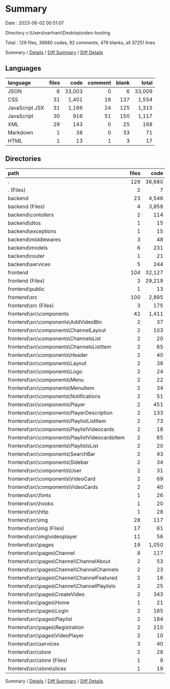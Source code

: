 # Summary

Date : 2023-06-02 00:51:07

Directory c:\\Users\\narihani\\Desktop\\video-hosting

Total : 129 files,  36680 codes, 92 comments, 479 blanks, all 37251 lines

Summary / [Details](details.md) / [Diff Summary](diff.md) / [Diff Details](diff-details.md)

## Languages
| language | files | code | comment | blank | total |
| :--- | ---: | ---: | ---: | ---: | ---: |
| JSON | 6 | 33,003 | 0 | 6 | 33,009 |
| CSS | 31 | 1,401 | 16 | 137 | 1,554 |
| JavaScript JSX | 31 | 1,166 | 24 | 125 | 1,315 |
| JavaScript | 30 | 916 | 51 | 150 | 1,117 |
| XML | 29 | 143 | 0 | 25 | 168 |
| Markdown | 1 | 38 | 0 | 33 | 71 |
| HTML | 1 | 13 | 1 | 3 | 17 |

## Directories
| path | files | code | comment | blank | total |
| :--- | ---: | ---: | ---: | ---: | ---: |
| . | 129 | 36,680 | 92 | 479 | 37,251 |
| . (Files) | 2 | 7 | 0 | 2 | 9 |
| backend | 23 | 4,546 | 17 | 130 | 4,693 |
| backend (Files) | 4 | 3,858 | 1 | 9 | 3,868 |
| backend\\contollers | 2 | 114 | 0 | 17 | 131 |
| backend\\dtos | 1 | 15 | 0 | 2 | 17 |
| backend\\exceptions | 1 | 15 | 0 | 3 | 18 |
| backend\\middlewares | 3 | 48 | 1 | 9 | 58 |
| backend\\models | 6 | 231 | 0 | 31 | 262 |
| backend\\router | 1 | 21 | 0 | 3 | 24 |
| backend\\services | 5 | 244 | 15 | 56 | 315 |
| frontend | 104 | 32,127 | 75 | 347 | 32,549 |
| frontend (Files) | 3 | 29,219 | 0 | 35 | 29,254 |
| frontend\\public | 1 | 13 | 1 | 3 | 17 |
| frontend\\src | 100 | 2,895 | 74 | 309 | 3,278 |
| frontend\\src (Files) | 3 | 175 | 4 | 14 | 193 |
| frontend\\src\\components | 42 | 1,411 | 24 | 156 | 1,591 |
| frontend\\src\\components\\AddVideoBtn | 2 | 37 | 0 | 4 | 41 |
| frontend\\src\\components\\ChannelLayout | 2 | 103 | 0 | 12 | 115 |
| frontend\\src\\components\\ChannelsList | 2 | 20 | 0 | 2 | 22 |
| frontend\\src\\components\\ChannelsListItem | 2 | 65 | 0 | 7 | 72 |
| frontend\\src\\components\\Header | 2 | 40 | 0 | 2 | 42 |
| frontend\\src\\components\\Layout | 2 | 38 | 0 | 6 | 44 |
| frontend\\src\\components\\Logo | 2 | 24 | 0 | 2 | 26 |
| frontend\\src\\components\\Menu | 2 | 22 | 0 | 2 | 24 |
| frontend\\src\\components\\MenuItem | 2 | 34 | 0 | 4 | 38 |
| frontend\\src\\components\\Notifications | 2 | 51 | 0 | 4 | 55 |
| frontend\\src\\components\\Player | 2 | 451 | 6 | 57 | 514 |
| frontend\\src\\components\\PlayerDescription | 2 | 133 | 0 | 12 | 145 |
| frontend\\src\\components\\PlaylistListItem | 2 | 73 | 0 | 6 | 79 |
| frontend\\src\\components\\PlaylistVideocards | 2 | 18 | 0 | 2 | 20 |
| frontend\\src\\components\\PlaylistVideocardsItem | 2 | 65 | 0 | 7 | 72 |
| frontend\\src\\components\\PlaylistsList | 2 | 20 | 0 | 1 | 21 |
| frontend\\src\\components\\SearchBar | 2 | 43 | 0 | 4 | 47 |
| frontend\\src\\components\\Sidebar | 2 | 34 | 0 | 6 | 40 |
| frontend\\src\\components\\User | 2 | 31 | 6 | 5 | 42 |
| frontend\\src\\components\\VideoCard | 2 | 69 | 0 | 7 | 76 |
| frontend\\src\\components\\VideoCards | 2 | 40 | 12 | 4 | 56 |
| frontend\\src\\fonts | 1 | 26 | 0 | 0 | 26 |
| frontend\\src\\hooks | 1 | 20 | 7 | 0 | 27 |
| frontend\\src\\http | 1 | 28 | 0 | 5 | 33 |
| frontend\\src\\img | 28 | 117 | 0 | 25 | 142 |
| frontend\\src\\img (Files) | 17 | 61 | 0 | 14 | 75 |
| frontend\\src\\img\\videoplayer | 11 | 56 | 0 | 11 | 67 |
| frontend\\src\\pages | 19 | 1,050 | 14 | 100 | 1,164 |
| frontend\\src\\pages\\Channel | 8 | 117 | 0 | 16 | 133 |
| frontend\\src\\pages\\Channel\\ChannelAbout | 2 | 53 | 0 | 8 | 61 |
| frontend\\src\\pages\\Channel\\ChannelChannels | 2 | 23 | 0 | 3 | 26 |
| frontend\\src\\pages\\Channel\\ChannelFeatured | 2 | 16 | 0 | 2 | 18 |
| frontend\\src\\pages\\Channel\\ChannelPlaylists | 2 | 25 | 0 | 3 | 28 |
| frontend\\src\\pages\\CreateVideo | 2 | 343 | 4 | 31 | 378 |
| frontend\\src\\pages\\Home | 1 | 21 | 0 | 5 | 26 |
| frontend\\src\\pages\\Login | 2 | 165 | 4 | 15 | 184 |
| frontend\\src\\pages\\Playlist | 2 | 184 | 1 | 16 | 201 |
| frontend\\src\\pages\\Registration | 2 | 210 | 5 | 15 | 230 |
| frontend\\src\\pages\\VideoPlayer | 2 | 10 | 0 | 2 | 12 |
| frontend\\src\\services | 3 | 40 | 1 | 3 | 44 |
| frontend\\src\\store | 2 | 28 | 24 | 6 | 58 |
| frontend\\src\\store (Files) | 1 | 9 | 0 | 2 | 11 |
| frontend\\src\\store\\slices | 1 | 19 | 24 | 4 | 47 |

Summary / [Details](details.md) / [Diff Summary](diff.md) / [Diff Details](diff-details.md)
